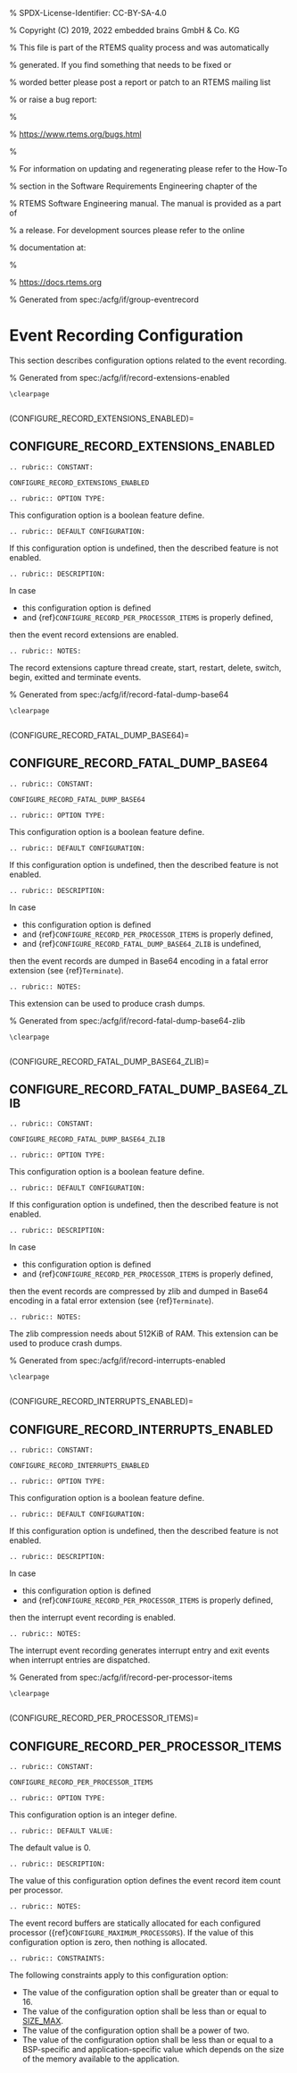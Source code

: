 % SPDX-License-Identifier: CC-BY-SA-4.0

% Copyright (C) 2019, 2022 embedded brains GmbH & Co. KG

% This file is part of the RTEMS quality process and was automatically

% generated.  If you find something that needs to be fixed or

% worded better please post a report or patch to an RTEMS mailing list

% or raise a bug report:

%

% https://www.rtems.org/bugs.html

%

% For information on updating and regenerating please refer to the How-To

% section in the Software Requirements Engineering chapter of the

% RTEMS Software Engineering manual.  The manual is provided as a part of

% a release.  For development sources please refer to the online

% documentation at:

%

% https://docs.rtems.org

% Generated from spec:/acfg/if/group-eventrecord

# Event Recording Configuration

This section describes configuration options related to the event recording.

% Generated from spec:/acfg/if/record-extensions-enabled

```{raw} latex
\clearpage
```

```{index} CONFIGURE_RECORD_EXTENSIONS_ENABLED
```

(CONFIGURE_RECORD_EXTENSIONS_ENABLED)=

## CONFIGURE_RECORD_EXTENSIONS_ENABLED

```{eval-rst}
.. rubric:: CONSTANT:
```

`CONFIGURE_RECORD_EXTENSIONS_ENABLED`

```{eval-rst}
.. rubric:: OPTION TYPE:
```

This configuration option is a boolean feature define.

```{eval-rst}
.. rubric:: DEFAULT CONFIGURATION:
```

If this configuration option is undefined, then the described feature is not
enabled.

```{eval-rst}
.. rubric:: DESCRIPTION:
```

In case

- this configuration option is defined
- and {ref}`CONFIGURE_RECORD_PER_PROCESSOR_ITEMS` is properly defined,

then the event record extensions are enabled.

```{eval-rst}
.. rubric:: NOTES:
```

The record extensions capture thread create, start, restart, delete, switch,
begin, exitted and terminate events.

% Generated from spec:/acfg/if/record-fatal-dump-base64

```{raw} latex
\clearpage
```

```{index} CONFIGURE_RECORD_FATAL_DUMP_BASE64
```

(CONFIGURE_RECORD_FATAL_DUMP_BASE64)=

## CONFIGURE_RECORD_FATAL_DUMP_BASE64

```{eval-rst}
.. rubric:: CONSTANT:
```

`CONFIGURE_RECORD_FATAL_DUMP_BASE64`

```{eval-rst}
.. rubric:: OPTION TYPE:
```

This configuration option is a boolean feature define.

```{eval-rst}
.. rubric:: DEFAULT CONFIGURATION:
```

If this configuration option is undefined, then the described feature is not
enabled.

```{eval-rst}
.. rubric:: DESCRIPTION:
```

In case

- this configuration option is defined
- and {ref}`CONFIGURE_RECORD_PER_PROCESSOR_ITEMS` is properly defined,
- and {ref}`CONFIGURE_RECORD_FATAL_DUMP_BASE64_ZLIB` is undefined,

then the event records are dumped in Base64 encoding in a fatal error
extension (see {ref}`Terminate`).

```{eval-rst}
.. rubric:: NOTES:
```

This extension can be used to produce crash dumps.

% Generated from spec:/acfg/if/record-fatal-dump-base64-zlib

```{raw} latex
\clearpage
```

```{index} CONFIGURE_RECORD_FATAL_DUMP_BASE64_ZLIB
```

(CONFIGURE_RECORD_FATAL_DUMP_BASE64_ZLIB)=

## CONFIGURE_RECORD_FATAL_DUMP_BASE64_ZLIB

```{eval-rst}
.. rubric:: CONSTANT:
```

`CONFIGURE_RECORD_FATAL_DUMP_BASE64_ZLIB`

```{eval-rst}
.. rubric:: OPTION TYPE:
```

This configuration option is a boolean feature define.

```{eval-rst}
.. rubric:: DEFAULT CONFIGURATION:
```

If this configuration option is undefined, then the described feature is not
enabled.

```{eval-rst}
.. rubric:: DESCRIPTION:
```

In case

- this configuration option is defined
- and {ref}`CONFIGURE_RECORD_PER_PROCESSOR_ITEMS` is properly defined,

then the event records are compressed by zlib and dumped in Base64 encoding
in a fatal error extension (see {ref}`Terminate`).

```{eval-rst}
.. rubric:: NOTES:
```

The zlib compression needs about 512KiB of RAM. This extension can be used
to produce crash dumps.

% Generated from spec:/acfg/if/record-interrupts-enabled

```{raw} latex
\clearpage
```

```{index} CONFIGURE_RECORD_INTERRUPTS_ENABLED
```

(CONFIGURE_RECORD_INTERRUPTS_ENABLED)=

## CONFIGURE_RECORD_INTERRUPTS_ENABLED

```{eval-rst}
.. rubric:: CONSTANT:
```

`CONFIGURE_RECORD_INTERRUPTS_ENABLED`

```{eval-rst}
.. rubric:: OPTION TYPE:
```

This configuration option is a boolean feature define.

```{eval-rst}
.. rubric:: DEFAULT CONFIGURATION:
```

If this configuration option is undefined, then the described feature is not
enabled.

```{eval-rst}
.. rubric:: DESCRIPTION:
```

In case

- this configuration option is defined
- and {ref}`CONFIGURE_RECORD_PER_PROCESSOR_ITEMS` is properly defined,

then the interrupt event recording is enabled.

```{eval-rst}
.. rubric:: NOTES:
```

The interrupt event recording generates interrupt entry and exit events when
interrupt entries are dispatched.

% Generated from spec:/acfg/if/record-per-processor-items

```{raw} latex
\clearpage
```

```{index} CONFIGURE_RECORD_PER_PROCESSOR_ITEMS
```

(CONFIGURE_RECORD_PER_PROCESSOR_ITEMS)=

## CONFIGURE_RECORD_PER_PROCESSOR_ITEMS

```{eval-rst}
.. rubric:: CONSTANT:
```

`CONFIGURE_RECORD_PER_PROCESSOR_ITEMS`

```{eval-rst}
.. rubric:: OPTION TYPE:
```

This configuration option is an integer define.

```{eval-rst}
.. rubric:: DEFAULT VALUE:
```

The default value is 0.

```{eval-rst}
.. rubric:: DESCRIPTION:
```

The value of this configuration option defines the event record item count
per processor.

```{eval-rst}
.. rubric:: NOTES:
```

The event record buffers are statically allocated for each configured
processor ({ref}`CONFIGURE_MAXIMUM_PROCESSORS`). If the value of this
configuration option is zero, then nothing is allocated.

```{eval-rst}
.. rubric:: CONSTRAINTS:
```

The following constraints apply to this configuration option:

- The value of the configuration option shall be greater than or equal to 16.
- The value of the configuration option shall be less than or equal to
  [SIZE_MAX](https://en.cppreference.com/w/c/types/limits).
- The value of the configuration option shall be a power of two.
- The value of the configuration option shall be less than or equal to a
  BSP-specific and application-specific value which depends on the size of the
  memory available to the application.
